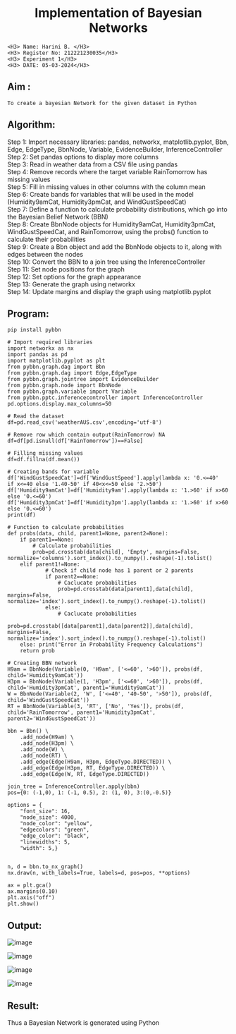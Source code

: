 <H1 ALIGN=CENTER> Implementation of Bayesian Networks</H1>

```
<H3> Name: Harini B. </H3>
<H3> Register No: 212221230035</H3>
<H3> Experiment 1</H3>
<H3> DATE: 05-03-2024</H3>
```

## Aim :
    To create a bayesian Network for the given dataset in Python
    
## Algorithm:
Step 1:
Import necessary libraries: pandas, networkx, matplotlib.pyplot, Bbn, Edge, EdgeType, BbnNode, Variable, EvidenceBuilder, InferenceController<br/>
Step 2:
Set pandas options to display more columns<br/>
Step 3:
Read in weather data from a CSV file using pandas<br/>
Step 4:
Remove records where the target variable RainTomorrow has missing values<br/>
Step 5:
Fill in missing values in other columns with the column mean<br/>
Step 6:
Create bands for variables that will be used in the model (Humidity9amCat, Humidity3pmCat, and WindGustSpeedCat)<br/>
Step 7:
Define a function to calculate probability distributions, which go into the Bayesian Belief Network (BBN)<br/>
Step 8:
Create BbnNode objects for Humidity9amCat, Humidity3pmCat, WindGustSpeedCat, and RainTomorrow, using the probs() function to calculate their probabilities<br/>
Step 9:
Create a Bbn object and add the BbnNode objects to it, along with edges between the nodes<br/>
Step 10:
Convert the BBN to a join tree using the InferenceController<br/>
Step 11:
Set node positions for the graph<br/>
Step 12:
Set options for the graph appearance<br/>
Step 13:
Generate the graph using networkx<br/>
Step 14:
Update margins and display the graph using matplotlib.pyplot<br/>

## Program:
```
pip install pybbn

# Import required libraries
import networkx as nx
import pandas as pd
import matplotlib.pyplot as plt
from pybbn.graph.dag import Bbn
from pybbn.graph.dag import Edge,EdgeType
from pybbn.graph.jointree import EvidenceBuilder
from pybbn.graph.node import BbnNode
from pybbn.graph.variable import Variable
from pybbn.pptc.inferencecontroller import InferenceController
pd.options.display.max_columns=50

# Read the dataset
df=pd.read_csv('weatherAUS.csv',encoding='utf-8')

# Remove row which contain output(RainTomorrow) NA
df=df[pd.isnull(df['RainTomorrow'])==False]

# Filling missing values
df=df.fillna(df.mean())

# Creating bands for variable
df['WindGustSpeedCat']=df['WindGustSpeed'].apply(lambda x: '0.<=40'   if x<=40 else '1.40-50' if 40<x<=50 else '2.>50')
df['Humidity9amCat']=df['Humidity9am'].apply(lambda x: '1.>60' if x>60 else '0.<=60')
df['Humidity3pmCat']=df['Humidity3pm'].apply(lambda x: '1.>60' if x>60 else '0.<=60')
print(df)

# Function to calculate probabilities
def probs(data, child, parent1=None, parent2=None):
    if parent1==None:
        # Calculate probabilities
        prob=pd.crosstab(data[child], 'Empty', margins=False, normalize='columns').sort_index().to_numpy().reshape(-1).tolist()
    elif parent1!=None:
            # Check if child node has 1 parent or 2 parents
            if parent2==None:
                # Caclucate probabilities
                prob=pd.crosstab(data[parent1],data[child], margins=False, normalize='index').sort_index().to_numpy().reshape(-1).tolist()
            else:
                # Caclucate probabilities
                prob=pd.crosstab([data[parent1],data[parent2]],data[child], margins=False, normalize='index').sort_index().to_numpy().reshape(-1).tolist()
    else: print("Error in Probability Frequency Calculations")
    return prob

# Creating BBN network
H9am = BbnNode(Variable(0, 'H9am', ['<=60', '>60']), probs(df, child='Humidity9amCat'))
H3pm = BbnNode(Variable(1, 'H3pm', ['<=60', '>60']), probs(df, child='Humidity3pmCat', parent1='Humidity9amCat'))
W = BbnNode(Variable(2, 'W', ['<=40', '40-50', '>50']), probs(df, child='WindGustSpeedCat'))
RT = BbnNode(Variable(3, 'RT', ['No', 'Yes']), probs(df, child='RainTomorrow', parent1='Humidity3pmCat', parent2='WindGustSpeedCat'))

bbn = Bbn() \
    .add_node(H9am) \
    .add_node(H3pm) \
    .add_node(W) \
    .add_node(RT) \
    .add_edge(Edge(H9am, H3pm, EdgeType.DIRECTED)) \
    .add_edge(Edge(H3pm, RT, EdgeType.DIRECTED)) \
    .add_edge(Edge(W, RT, EdgeType.DIRECTED))

join_tree = InferenceController.apply(bbn)
pos={0: (-1,0), 1: (-1, 0.5), 2: (1, 0), 3:(0,-0.5)}

options = {
    "font_size": 16,
    "node_size": 4000,
    "node_color": "yellow",
    "edgecolors": "green",
    "edge_color": "black",
    "linewidths": 5,
    "width": 5,}


n, d = bbn.to_nx_graph()
nx.draw(n, with_labels=True, labels=d, pos=pos, **options)

ax = plt.gca()
ax.margins(0.10)
plt.axis("off")
plt.show()
```
## Output:
![image](https://github.com/HariniBaskar/Ex1-AAI/assets/93427253/a11ccfc8-c916-4a18-a1e6-40d11f67a1b5)

![image](https://github.com/HariniBaskar/Ex1-AAI/assets/93427253/1808a34b-5013-4778-8eb5-0282b928820b)

![image](https://github.com/HariniBaskar/Ex1-AAI/assets/93427253/99dee559-d24b-4d74-8e61-8714ea8d705a)

![image](https://github.com/HariniBaskar/Ex1-AAI/assets/93427253/12684e3f-d551-4410-81ee-29dcb9c4de90)

## Result:
   Thus a Bayesian Network is generated using Python

